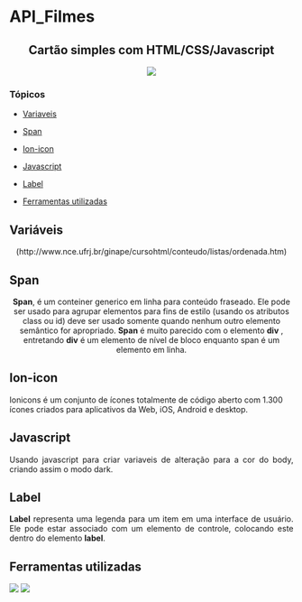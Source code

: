 # API_Filmes
 
 

<h2 align="center"> Cartão simples com HTML/CSS/Javascript</h2>

<p align="center">
<img src="https://img.shields.io/badge/Status-Programador_em_Desenvolvimento-blue"></p>

### Tópicos 

- [Variaveis](#variaveis)
- [Span](#span)
- [Ion-icon](#ion-icon)
- [Javascript](#javascript)
- [Label](#label)


- [Ferramentas utilizadas](#ferramentas-utilizadas)

## Variáveis 

<p align="justify">

<p align="center">(http://www.nce.ufrj.br/ginape/cursohtml/conteudo/listas/ordenada.htm)</p>
</p>

## Span 

<p align="justify">

<p align="center"><b>Span</b>, é um conteiner generico em linha para conteúdo fraseado. Ele pode ser usado para agrupar elementos para fins de estilo (usando os atributos class ou id) deve ser usado somente quando nenhum outro elemento semântico for apropriado. <b>Span</b> é muito parecido com o elemento <b>div</b> , entretando <b>div</b> é um elemento de nível de bloco enquanto span é um elemento em linha.</p>
</p>

## Ion-icon

<p aling="justify">

<p aling="center">Ionicons é um conjunto de ícones totalmente de código aberto com 1.300 ícones criados para aplicativos da Web, iOS, Android e desktop.</p>

## Javascript

<p align="justify">
Usando javascript para criar variaveis de alteração para a cor do body, criando assim o modo dark.

## Label

<p align="justify">
<b>Label</b> representa uma legenda para um item em uma interface de usuário. Ele pode estar associado com um elemento de controle, colocando este dentro do elemento <b>label</b>.


## Ferramentas utilizadas

<img src="https://encrypted-tbn0.gstatic.com/images?q=tbn:ANd9GcSurJN7Nn_holftXdHuOXgcA4M7vvxjnUhgXw&usqp=CAU">
<img src="https://encrypted-tbn0.gstatic.com/images?q=tbn:ANd9GcTbm1ah7sKtxXgELcrcjXD_KMLN-w-zCPAhF6FT5Gi1VZhn4Q8Bh7l0UJpfvFbKxYE4snQ&usqp=CAU">
